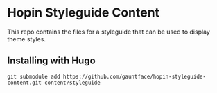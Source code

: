 # Hopin Styleguide Content

This repo contains the files for a styleguide that can be used to display theme styles.

## Installing with Hugo

```
git submodule add https://github.com/gauntface/hopin-styleguide-content.git content/styleguide
```